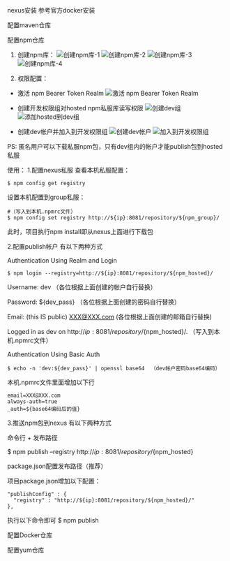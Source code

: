 nexus安装
参考官方docker安装



配置maven仓库


配置npm仓库
1. 创建npm库：
![创建npm库-1](https://0to.github.io/posts/20597/npm_create1.png)
![创建npm库-2](https://0to.github.io/posts/20597/npm_create2.png)
![创建npm库-3](https://0to.github.io/posts/20597/npm_create3.png)
![创建npm库-4](https://0to.github.io/posts/20597/npm_create4.png)

2. 权限配置：
- 激活 npm Bearer Token Realm
![激活 npm Bearer Token Realm](https://0to.github.io/posts/20597/npm_realms.png)

- 创建开发权限组对hosted npm私服库读写权限
![创建dev组](https://0to.github.io/posts/20597/group.png)
![添加hosted到dev组](https://0to.github.io/posts/20597/group2.png)

- 创建dev帐户并加入到开发权限组
![创建dev帐户](https://0to.github.io/posts/20597/user.png)
![加入到开发权限组](https://0to.github.io/posts/20597/user2.png)

PS: 匿名用户可以下载私服npm包，只有dev组内的帐户才能publish包到hosted私服


使用：
1.配置nexus私服
查看本机私服配置：

```
$ npm config get registry
```


设置本机配置到group私服：

```
#（写入到本机.npmrc文件）
$ npm config set registry http://${ip}:8081/repository/${npm_group}/
```


此时，项目执行npm install即从nexus上面进行下载包

2.配置publish帐户
有以下两种方式

Authentication Using Realm and Login
```
$ npm login --registry=http://${ip}:8081/repository/${npm_hosted}/
```


Username: dev （各位根据上面创建的帐户自行替换）

Password: ${dev_pass} （各位根据上面创建的密码自行替换）

Email: (this IS public) XXX@XXX.com (各位根据上面创建的邮箱自行替换)

Logged in as dev on http://${ip}:8081/repository/${npm_hosted}/.
        （写入到本机.npmrc文件）


Authentication Using Basic Auth
```
$ echo -n 'dev:${dev_pass}' | openssl base64  （dev帐户密码base64编码）
```


本机.npmrc文件里面增加以下行

```
email=XXX@XXX.com
always-auth=true
_auth=${base64编码后的值}
```


3.推送npm包到nexus
有以下两种方式

命令行 + 发布路径

$ npm publish –registry http://${ip}:8081/repository/${npm_hosted}


package.json配置发布路径（推荐）

项目package.json增加以下配置：

```
"publishConfig" : {
  "registry" : "http://${ip}:8081/repository/${npm_hosted}/"
},
```


执行以下命令即可
$ npm publish


配置Docker仓库


配置yum仓库

